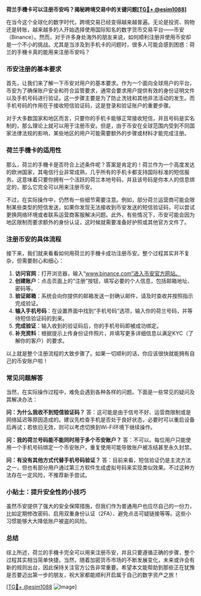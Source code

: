 **荷兰手機卡可以注册币安吗？揭秘跨境交易中的关键问题[[TG💪+ @esim1088](https://t.me/s/esim1088)]**

在当今这个全球化的数字时代，跨境交易已经变得越来越普遍。无论是投资、购物还是转账，越来越多的人开始选择使用国际知名的数字货币交易平台——币安（Binance）。然而，对于许多身处海外的朋友来说，如何顺利注册并使用币安却是一个不小的挑战。尤其是当涉及到手机卡的问题时，很多人可能会感到困惑：荷兰的手機卡真的能用来注册币安吗？

### 币安注册的基本要求

首先，让我们来了解一下币安对用户的基本要求。作为一个面向全球用户的平台，币安为了确保账户安全和符合监管要求，通常会要求用户提供有效的身份证明文件以及手机号码进行验证。这一步骤主要是为了防止洗钱和其他非法活动的发生。而手机号码的作用在于接收短信验证码，这是登录和验证账户的重要步骤。

对于大多数国家和地区而言，只要你的手机卡能够正常接收短信，并且号码是实名制的，那么理论上就可以用于注册币安。但是，由于币安在全球范围内受到不同国家法律法规的影响，某些地区的用户可能需要额外的步骤或材料才能完成注册。

### 荷兰手機卡的适用性

那么，荷兰的手機卡是否符合上述条件呢？答案是肯定的！荷兰作为一个高度发达的欧洲国家，其电信行业非常成熟，几乎所有的手机卡都支持国际标准的短信服务。这意味着只要你拥有一个活跃的荷兰本地号码，并且该号码是你本人的信息绑定的，那么它完全可以用来注册币安。

不过，在实际操作中，仍然有一些细节需要注意。例如，部分荷兰运营商可能会限制某些类型的短信发送，如果你发现无法接收到币安发送的短信验证码，可以尝试更换网络环境或者联系运营商客服解决问题。此外，有些情况下，币安可能会因为地区限制而要求额外的身份认证，这时候就需要准备好护照或其他官方文件了。

### 注册币安的具体流程

接下来，我们就来看看如何用荷兰的手機卡成功注册币安。整个过程其实并不复杂，但需要耐心和细心：

1. **访问官网**：打开浏览器，输入“www.binance.com”进入币安官方网站。
2. **创建账户**：点击页面上的“注册”按钮，填写必要的个人信息，包括邮箱地址、密码等。
3. **验证邮箱**：系统会向你提供的邮箱发送一封确认邮件，请及时查收并按照指示完成验证。
4. **输入手机号码**：在设置界面中找到“手机号码”选项，输入你的荷兰号码，并等待短信验证码的到来。
5. **完成验证**：输入收到的验证码后，你的手机号码即被成功绑定。
6. **补充资料**：根据提示上传身份证件照片，并填写更多详细信息以满足KYC（了解你的客户）的要求。

以上就是整个注册流程的大致步骤了。如果一切顺利的话，你应该很快就能拥有自己的币安账户啦！

### 常见问题解答

当然，在实际操作过程中，难免会遇到各种各样的问题。下面是一些常见的疑问及其解决办法：

**问：为什么我收不到短信验证码？**
答：这可能是由于信号不好、运营商限制或是网络延迟等原因造成的。建议先检查手机是否处于良好状态，必要时可以重启设备后再试；若依旧无效，则可以考虑切换到Wi-Fi环境下继续操作。

**问：我的荷兰号码能不能同时用于多个币安账户？**
答：不可以。每位用户只能使用一个手机号码绑定一个币安账户，重复使用可能导致账户被冻结甚至永久封禁。

**问：有没有其他方式代替手机号码验证？**
答：目前来看，短信验证仍是主流方法之一，但也有部分用户通过第三方软件生成虚拟号码来实现类似效果。不过这种方法存在一定风险，不推荐新手尝试。

### 小贴士：提升安全性的小技巧

虽然币安提供了强大的安全保障措施，但我们作为普通用户也应尽自己的一份力，比如定期修改密码、启用双重身份认证（2FA）、避免点击可疑链接等等。这些小习惯能够大大降低账户被盗的风险。

### 总结

综上所述，荷兰的手機卡完全可以用来注册币安，并且只要遵循正确的步骤，整个过程其实相当简单快捷。当然，随着加密货币市场的不断发展变化，未来或许会有新的规则出台，因此保持关注官方公告非常重要。希望本文能帮助到那些正在犹豫是否要迈出第一步的朋友，祝大家都能顺利开启属于自己的数字资产之旅！

[[TG💪+ @esim1088](https://t.me/s/esim1088) ![Image](https://i.postimg.cc/4NQfJmqS/Snipaste-2025-05-13-00-14-12.png)]